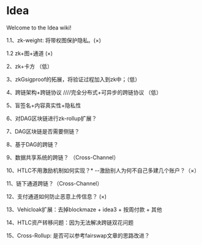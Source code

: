 # Idea
Welcome to the Idea wiki!

1.1、zk-weight: 将带权图保护隐私。(×)

1.2 zk+图+通道  (×)

2、zk+卡方 （低）

3、zkGsigproof的拓展，将验证过程加入到zk中；（低）

4、跨链架构+跨链协议 ////完全分布式+可异步的跨链协议 （低）

5、盲签名+内容真实性+隐私性

6、对DAG区块链进行zk-rollup扩展？

7、DAG区块链是否需要侧链？

8、基于DAG的跨链？

9、数据共享系统的跨链？ （Cross-Channel）

10、HTLC不用激励机制如何实现？* --激励别人为何不自己多建几个账户？（×）

11、链下通道跨链？（Cross-Channel）

12、支付通道如何防止恶意上传信息？ (×)

13、Vehicloak扩展：去掉blockmaze + idea3 + 按周付款 + 其他

14、HTLC资产转移问题：因为无法解决跨链双花问题

15、Cross-Rollup: 是否可以参考fairswap文章的思路改进？

